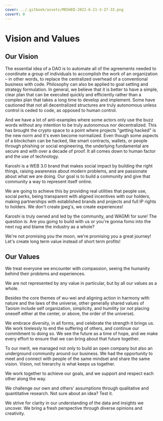 ```yaml
---
cover: ../.gitbook/assets/MOSHED-2022-6-21-3-27-33.png
coverY: 0
---
```


# Vision and Values

## Our Vision

The essential idea of a DAO is to automate all of the agreements needed to coordinate a group of individuals to accomplish the work of an organization – in other words, to replace the centralized overhead of a conventional business with code. Philosophy can also be applied to goal setting and strategy formulation. In general, we believe that it is better to have a simple, clear plan that can be executed quickly and efficiently rather than a complex plan that takes a long time to develop and implement. Some have cautioned that not all decentralized structures are truly autonomous unless control is ceded to code, as opposed to human control.&#x20;

And we have a lot of anti-examples where some actors only use the buzz words without any intention to be truly autonomous nor decentralized. This has brought the crypto space to a point where projects "getting hacked" is the new norm and it's even become normalized. Even though some aspects of a blockchain can be hacked, like smart contracts, wallets, or people through phishing or social engineering, the underlying fundamental are secure and with over a decade of proof. It all comes down to human factor and the use of technology.

Karoshi is a WEB 3.0 brand that makes social impact by building the right things, raising awareness about modern problems, and are passionate about what we are doing. Our goal is to build a community and give that community a way to represent itself online.

We are going to achieve this by providing real utilities that people use, social perks, being transparent with aligned incentives with our holders, making partnerships with established brands and projects and full IP rights to holders. We don't create jpeg's, we create experiences!

Karoshi is truly owned and led by the community, and WAGMI for sure! The question is: Are you going to build with us or you're gonna fomo into the next rug and blame the industry as a whole?

We're not promising you the moon, we're promising you a great journey! Let's create long term value instead of short term profits!

## Our Values



We treat everyone we encounter with compassion, seeing the humanity behind their problems and experiences.

We are not represented by any value in particular, but by all our values as a whole.

Besides the core themes of wu-wei and aligning action in harmony with nature and the laws of the universe, other generally shared values of Taoism include self organization, simplicity, and humility (or not placing oneself either at the center, or above, the order of the universe).

We embrace diversity, in all forms, and celebrate the strength it brings us. We work tirelessly to end the suffering of others, and continue our commitment to doing so. We see the future as a time of hope, and we make every effort to ensure that we can bring about that future together.

To our merit, we managed not only to build an open company but also an underground community around our business. We had the opportunity to meet and connect with people of the same mindset and share the same vision. Vision, not hierarchy is what keeps us together.

We work together to achieve our goals, and we support and respect each other along the way.

We challenge our own and others' assumptions through qualitative and quantitative research. Not sure about an idea? Test it.

We strive for clarity in our understanding of the data and insights we uncover. We bring a fresh perspective through diverse opinions and creativity.

